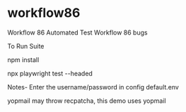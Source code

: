 # workflow86

Workflow 86 Automated Test
Workflow 86 bugs

To Run Suite

npm install

npx playwright test --headed


Notes- Enter the username/password in config default.env

yopmail may throw recpatcha, this demo uses yopmail
